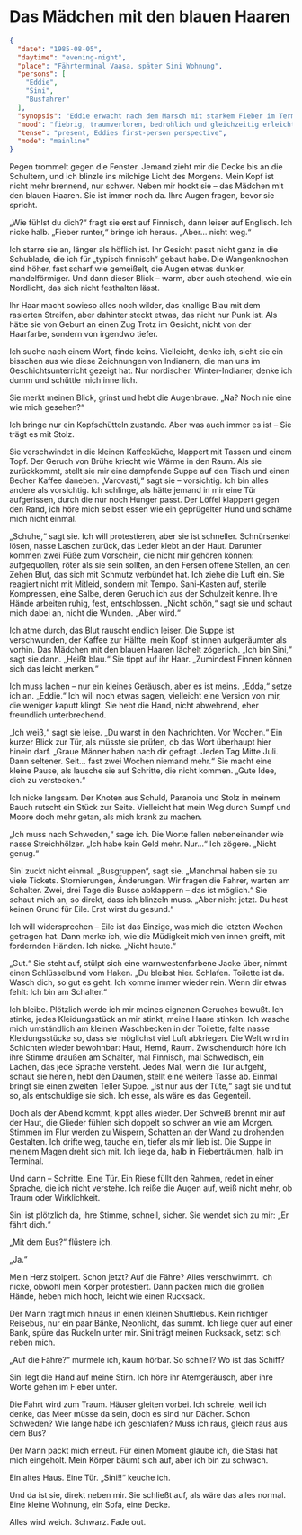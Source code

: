 # Das Mädchen mit den blauen Haaren

```json
{
  "date": "1985-08-05",
  "daytime": "evening-night",
  "place": "Fährterminal Vaasa, später Sini Wohnung",
  "persons": [
    "Eddie",
    "Sini",
    "Busfahrer"
  ],
  "synopsis": "Eddie erwacht nach dem Marsch mit starkem Fieber im Terminal, erlebt fiebrige Verwirrung, missversteht Sinis Worte und glaubt, sofort weiterreisen zu müssen. Ein Busfahrer trägt sie schließlich in Sinis Wohnung, wo sie zusammenbricht.",
  "mood": "fiebrig, traumverloren, bedrohlich und gleichzeitig erleichtert",
  "tense": "present, Eddies first-person perspective",
  "mode": "mainline"
}
```

Regen trommelt gegen die Fenster. Jemand zieht mir die Decke bis an die
Schultern, und ich blinzle ins milchige Licht des Morgens. Mein Kopf ist nicht
mehr brennend, nur schwer. Neben mir hockt sie – das Mädchen mit den blauen
Haaren. Sie ist immer noch da. Ihre Augen fragen, bevor sie spricht.

„Wie fühlst du dich?“ fragt sie erst auf Finnisch, dann leiser auf Englisch. Ich
nicke halb. „Fieber runter,“ bringe ich heraus. „Aber… nicht weg.“

Ich starre sie an, länger als höflich ist. Ihr Gesicht passt nicht ganz in die
Schublade, die ich für „typisch finnisch“ gebaut habe. Die Wangenknochen sind
höher, fast scharf wie gemeißelt, die Augen etwas dunkler, mandelförmiger. Und
dann dieser Blick – warm, aber auch stechend, wie ein Nordlicht, das sich nicht
festhalten lässt.

Ihr Haar macht sowieso alles noch wilder, das knallige Blau mit dem rasierten
Streifen, aber dahinter steckt etwas, das nicht nur Punk ist. Als hätte sie von
Geburt an einen Zug Trotz im Gesicht, nicht von der Haarfarbe, sondern von
irgendwo tiefer.

Ich suche nach einem Wort, finde keins. Vielleicht, denke ich, sieht sie ein
bisschen aus wie diese Zeichnungen von Indianern, die man uns im
Geschichtsunterricht gezeigt hat. Nur nordischer. Winter-Indianer, denke ich
dumm und schüttle mich innerlich.

Sie merkt meinen Blick, grinst und hebt die Augenbraue. „Na? Noch nie eine wie
mich gesehen?“

Ich bringe nur ein Kopfschütteln zustande. Aber was auch immer es ist – Sie
trägt es mit Stolz.

Sie verschwindet in die kleinen Kaffeeküche, klappert mit Tassen und einem Topf.
Der Geruch von Brühe kriecht wie Wärme in den Raum. Als sie zurückkommt, stellt
sie mir eine dampfende Suppe auf den Tisch und einen Becher Kaffee daneben.
„Varovasti,“ sagt sie – vorsichtig. Ich bin alles andere als vorsichtig. Ich
schlinge, als hätte jemand in mir eine Tür aufgerissen, durch die nur noch
Hunger passt. Der Löffel klappert gegen den Rand, ich höre mich selbst essen wie
ein geprügelter Hund und schäme mich nicht einmal.

„Schuhe,“ sagt sie. Ich will protestieren, aber sie ist schneller. Schnürsenkel
lösen, nasse Laschen zurück, das Leder klebt an der Haut. Darunter kommen zwei
Füße zum Vorschein, die nicht mir gehören können: aufgequollen, röter als sie
sein sollten, an den Fersen offene Stellen, an den Zehen Blut, das sich mit
Schmutz verbündet hat. Ich ziehe die Luft ein. Sie reagiert nicht mit Mitleid,
sondern mit Tempo. Sani-Kasten auf, sterile Kompressen, eine Salbe, deren Geruch
ich aus der Schulzeit kenne. Ihre Hände arbeiten ruhig, fest, entschlossen.
„Nicht schön,“ sagt sie und schaut mich dabei an, nicht die Wunden. „Aber wird.“

Ich atme durch, das Blut rauscht endlich leiser. Die Suppe ist verschwunden, der
Kaffee zur Hälfte, mein Kopf ist innen aufgeräumter als vorhin. Das Mädchen mit
den blauen Haaren lächelt zögerlich. „Ich bin Sini,“ sagt sie dann. „Heißt
blau.“ Sie tippt auf ihr Haar. „Zumindest Finnen können sich das leicht merken.“

Ich muss lachen – nur ein kleines Geräusch, aber es ist meins. „Edda,“ setze ich
an. „Eddie.“ Ich will noch etwas sagen, vielleicht eine Version von mir, die
weniger kaputt klingt. Sie hebt die Hand, nicht abwehrend, eher freundlich
unterbrechend.

„Ich weiß,“ sagt sie leise. „Du warst in den Nachrichten. Vor Wochen.“ Ein
kurzer Blick zur Tür, als müsste sie prüfen, ob das Wort überhaupt hier hinein
darf. „Graue Männer haben nach dir gefragt. Jeden Tag Mitte Juli. Dann seltener.
Seit… fast zwei Wochen niemand mehr.“ Sie macht eine kleine Pause, als lausche
sie auf Schritte, die nicht kommen. „Gute Idee, dich zu verstecken.“

Ich nicke langsam. Der Knoten aus Schuld, Paranoia und Stolz in meinem Bauch
rutscht ein Stück zur Seite. Vielleicht hat mein Weg durch Sumpf und Moore doch
mehr getan, als mich krank zu machen.

„Ich muss nach Schweden,“ sage ich. Die Worte fallen nebeneinander wie nasse
Streichhölzer. „Ich habe kein Geld mehr. Nur…“ Ich zögere. „Nicht genug.“

Sini zuckt nicht einmal. „Busgruppen“, sagt sie. „Manchmal haben sie zu viele
Tickets. Stornierungen, Änderungen. Wir fragen die Fahrer, warten am Schalter.
Zwei, drei Tage die Busse abklappern – das ist möglich.“ Sie schaut mich an, so
direkt, dass ich blinzeln muss. „Aber nicht jetzt. Du hast keinen Grund für
Eile. Erst wirst du gesund.“

Ich will widersprechen – Eile ist das Einzige, was mich die letzten Wochen
getragen hat. Dann merke ich, wie die Müdigkeit mich von innen greift, mit
fordernden Händen. Ich nicke. „Nicht heute.“

„Gut.“ Sie steht auf, stülpt sich eine warnwestenfarbene Jacke über, nimmt einen
Schlüsselbund vom Haken. „Du bleibst hier. Schlafen. Toilette ist da. Wasch
dich, so gut es geht. Ich komme immer wieder rein. Wenn dir etwas fehlt: Ich bin
am Schalter.“

Ich bleibe. Plötzlich werde ich mir meines eignenen Geruches bewußt. Ich stinke,
jedes Kleidungsstück an mir stinkt, meine Haare stinken. Ich wasche mich
umständlich am kleinen Waschbecken in der Toilette, falte nasse Kleidungsstücke
so, dass sie möglichst viel Luft abkriegen. Die Welt wird in Schichten wieder
bewohnbar: Haut, Hemd, Raum. Zwischendurch höre ich ihre Stimme draußen am
Schalter, mal Finnisch, mal Schwedisch, ein Lachen, das jede Sprache versteht.
Jedes Mal, wenn die Tür aufgeht, schaut sie herein, hebt den Daumen, stellt eine
weitere Tasse ab. Einmal bringt sie einen zweiten Teller Suppe. „Ist nur aus der
Tüte,“ sagt sie und tut so, als entschuldige sie sich. Ich esse, als wäre es das
Gegenteil.

Doch als der Abend kommt, kippt alles wieder. Der Schweiß brennt mir auf der
Haut, die Glieder fühlen sich doppelt so schwer an wie am Morgen. Stimmen im
Flur werden zu Wispern, Schatten an der Wand zu drohenden Gestalten. Ich drifte
weg, tauche ein, tiefer als mir lieb ist. Die Suppe in meinem Magen dreht sich
mit. Ich liege da, halb in Fieberträumen, halb im Terminal.

Und dann – Schritte. Eine Tür. Ein Riese füllt den Rahmen, redet in einer
Sprache, die ich nicht verstehe. Ich reiße die Augen auf, weiß nicht mehr, ob
Traum oder Wirklichkeit.

Sini ist plötzlich da, ihre Stimme, schnell, sicher. Sie wendet sich zu mir: „Er
fährt dich.“

„Mit dem Bus?“ flüstere ich.

„Ja.“

Mein Herz stolpert. Schon jetzt? Auf die Fähre? Alles verschwimmt. Ich nicke,
obwohl mein Körper protestiert. Dann packen mich die großen Hände, heben mich
hoch, leicht wie einen Rucksack.

Der Mann trägt mich hinaus in einen kleinen Shuttlebus. Kein richtiger Reisebus,
nur ein paar Bänke, Neonlicht, das summt. Ich liege quer auf einer Bank, spüre
das Ruckeln unter mir. Sini trägt meinen Rucksack, setzt sich neben mich.

„Auf die Fähre?“ murmele ich, kaum hörbar. So schnell? Wo ist das Schiff?

Sini legt die Hand auf meine Stirn. Ich höre ihr Atemgeräusch, aber ihre Worte
gehen im Fieber unter.

Die Fahrt wird zum Traum. Häuser gleiten vorbei. Ich schreie, weil ich denke,
das Meer müsse da sein, doch es sind nur Dächer. Schon Schweden? Wie lange habe
ich geschlafen? Muss ich raus, gleich raus aus dem Bus?

Der Mann packt mich erneut. Für einen Moment glaube ich, die Stasi hat mich
eingeholt. Mein Körper bäumt sich auf, aber ich bin zu schwach.

Ein altes Haus. Eine Tür. „Sini!!“ keuche ich.

Und da ist sie, direkt neben mir. Sie schließt auf, als wäre das alles normal.
Eine kleine Wohnung, ein Sofa, eine Decke.

Alles wird weich. Schwarz. Fade out.
